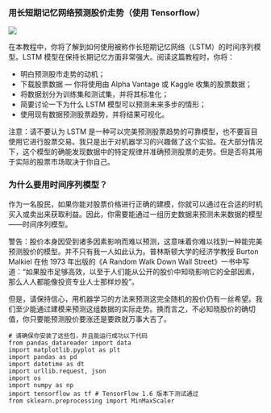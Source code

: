 
###  用长短期记忆网络预测股价走势（使用 Tensorflow）


![](https://user-gold-cdn.xitu.io/2019/3/7/16958396f1714e51?imageslim)


在本教程中，你将了解到如何使用被称作长短期记忆网络（LSTM）的时间序列模型。LSTM 模型在保持长期记忆方面非常强大。阅读这篇教程时，你将：

- 明白预测股市走势的动机；
- 下载股票数据 — 你将使用由 Alpha Vantage 或 Kaggle 收集的股票数据；
- 将数据划分为训练集和测试集，并将其标准化；
- 简要讨论一下为什么 LSTM 模型可以预测未来多步的情形；
- 使用现有数据预测股票趋势，并将结果可视化。

注意：请不要认为 LSTM 是一种可以完美预测股票趋势的可靠模型，也不要盲目使用它进行股票交易。我只是出于对机器学习的兴趣做了这个实验。在大部分情况下，这个模型的确能发现数据中的特定规律并准确预测股票的走势。但是否将其用于实际的股票市场取决于你自己。



### 为什么要用时间序列模型？

作为一名股民，如果你能对股票价格进行正确的建模，你就可以通过在合适的时机买入或卖出来获取利益。因此，你需要能通过一组历史数据来预测未来数据的模型——时间序列模型。

警告：股价本身因受到诸多因素影响而难以预测，这意味着你难以找到一种能完美预测股价的模型。并不只有我一人如此认为。普林斯顿大学的经济学教授 Burton Malkiel 在他 1973 年出版的《A Random Walk Down Wall Street》一书中写道：“如果股市足够高效，以至于人们能从公开的股价中知晓影响它的全部因素，那么人人都能像投资专业人士那样炒股”。

但是，请保持信心，用机器学习的方法来预测这完全随机的股价仍有一丝希望。我们至少能通过建模来预测这组数据的实际走势。换而言之，不必知晓股价的确切值，你只要能预测股价要涨还是要跌就万事大吉了。

    # 请确保你安装了这些包，并且能运行成功以下代码
    from pandas_datareader import data
    import matplotlib.pyplot as plt
    import pandas as pd
    import datetime as dt
    import urllib.request, json 
    import os
    import numpy as np
    import tensorflow as tf # TensorFlow 1.6 版本下测试通过
    from sklearn.preprocessing import MinMaxScaler
